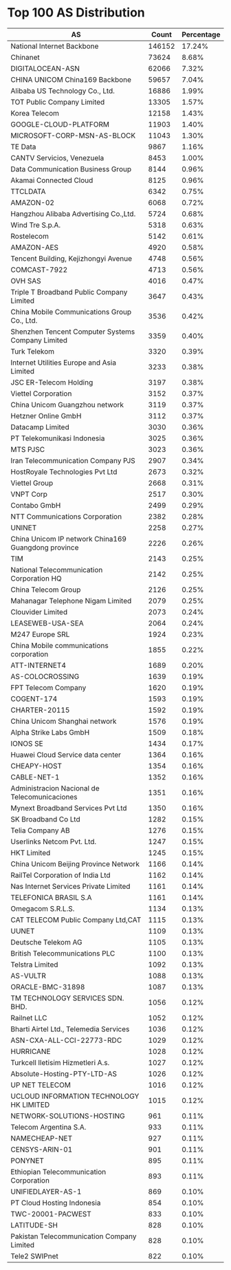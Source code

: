 # Top 100 AS Distribution
| AS | Count | Percentage |
|----|----|----|
| National Internet Backbone | 146152 | 17.24% |
| Chinanet | 73624 | 8.68% |
| DIGITALOCEAN-ASN | 62066 | 7.32% |
| CHINA UNICOM China169 Backbone | 59657 | 7.04% |
| Alibaba US Technology Co., Ltd. | 16886 | 1.99% |
| TOT Public Company Limited | 13305 | 1.57% |
| Korea Telecom | 12158 | 1.43% |
| GOOGLE-CLOUD-PLATFORM | 11903 | 1.40% |
| MICROSOFT-CORP-MSN-AS-BLOCK | 11043 | 1.30% |
| TE Data | 9867 | 1.16% |
| CANTV Servicios, Venezuela | 8453 | 1.00% |
| Data Communication Business Group | 8144 | 0.96% |
| Akamai Connected Cloud | 8125 | 0.96% |
| TTCLDATA | 6342 | 0.75% |
| AMAZON-02 | 6068 | 0.72% |
| Hangzhou Alibaba Advertising Co.,Ltd. | 5724 | 0.68% |
| Wind Tre S.p.A. | 5318 | 0.63% |
| Rostelecom | 5142 | 0.61% |
| AMAZON-AES | 4920 | 0.58% |
| Tencent Building, Kejizhongyi Avenue | 4748 | 0.56% |
| COMCAST-7922 | 4713 | 0.56% |
| OVH SAS | 4016 | 0.47% |
| Triple T Broadband Public Company Limited | 3647 | 0.43% |
| China Mobile Communications Group Co., Ltd. | 3536 | 0.42% |
| Shenzhen Tencent Computer Systems Company Limited | 3359 | 0.40% |
| Turk Telekom | 3320 | 0.39% |
| Internet Utilities Europe and Asia Limited | 3233 | 0.38% |
| JSC ER-Telecom Holding | 3197 | 0.38% |
| Viettel Corporation | 3152 | 0.37% |
| China Unicom Guangzhou network | 3119 | 0.37% |
| Hetzner Online GmbH | 3112 | 0.37% |
| Datacamp Limited | 3030 | 0.36% |
| PT Telekomunikasi Indonesia | 3025 | 0.36% |
| MTS PJSC | 3023 | 0.36% |
| Iran Telecommunication Company PJS | 2907 | 0.34% |
| HostRoyale Technologies Pvt Ltd | 2673 | 0.32% |
| Viettel Group | 2668 | 0.31% |
| VNPT Corp | 2517 | 0.30% |
| Contabo GmbH | 2499 | 0.29% |
| NTT Communications Corporation | 2382 | 0.28% |
| UNINET | 2258 | 0.27% |
| China Unicom IP network China169 Guangdong province | 2226 | 0.26% |
| TIM | 2143 | 0.25% |
| National Telecommunication Corporation HQ | 2142 | 0.25% |
| China Telecom Group | 2126 | 0.25% |
| Mahanagar Telephone Nigam Limited | 2079 | 0.25% |
| Clouvider Limited | 2073 | 0.24% |
| LEASEWEB-USA-SEA | 2064 | 0.24% |
| M247 Europe SRL | 1924 | 0.23% |
| China Mobile communications corporation | 1855 | 0.22% |
| ATT-INTERNET4 | 1689 | 0.20% |
| AS-COLOCROSSING | 1639 | 0.19% |
| FPT Telecom Company | 1620 | 0.19% |
| COGENT-174 | 1593 | 0.19% |
| CHARTER-20115 | 1592 | 0.19% |
| China Unicom Shanghai network | 1576 | 0.19% |
| Alpha Strike Labs GmbH | 1509 | 0.18% |
| IONOS SE | 1434 | 0.17% |
| Huawei Cloud Service data center | 1364 | 0.16% |
| CHEAPY-HOST | 1354 | 0.16% |
| CABLE-NET-1 | 1352 | 0.16% |
| Administracion Nacional de Telecomunicaciones | 1351 | 0.16% |
| Mynext Broadband Services Pvt Ltd | 1350 | 0.16% |
| SK Broadband Co Ltd | 1282 | 0.15% |
| Telia Company AB | 1276 | 0.15% |
| Userlinks Netcom Pvt. Ltd. | 1247 | 0.15% |
| HKT Limited | 1245 | 0.15% |
| China Unicom Beijing Province Network | 1166 | 0.14% |
| RailTel Corporation of India Ltd | 1162 | 0.14% |
| Nas Internet Services Private Limited | 1161 | 0.14% |
| TELEFONICA BRASIL S.A | 1161 | 0.14% |
| Omegacom S.R.L.S. | 1134 | 0.13% |
| CAT TELECOM Public Company Ltd,CAT | 1115 | 0.13% |
| UUNET | 1109 | 0.13% |
| Deutsche Telekom AG | 1105 | 0.13% |
| British Telecommunications PLC | 1100 | 0.13% |
| Telstra Limited | 1092 | 0.13% |
| AS-VULTR | 1088 | 0.13% |
| ORACLE-BMC-31898 | 1087 | 0.13% |
| TM TECHNOLOGY SERVICES SDN. BHD. | 1056 | 0.12% |
| Railnet LLC | 1052 | 0.12% |
| Bharti Airtel Ltd., Telemedia Services | 1036 | 0.12% |
| ASN-CXA-ALL-CCI-22773-RDC | 1029 | 0.12% |
| HURRICANE | 1028 | 0.12% |
| Turkcell Iletisim Hizmetleri A.s. | 1027 | 0.12% |
| Absolute-Hosting-PTY-LTD-AS | 1026 | 0.12% |
| UP NET TELECOM | 1016 | 0.12% |
| UCLOUD INFORMATION TECHNOLOGY HK LIMITED | 1015 | 0.12% |
| NETWORK-SOLUTIONS-HOSTING | 961 | 0.11% |
| Telecom Argentina S.A. | 933 | 0.11% |
| NAMECHEAP-NET | 927 | 0.11% |
| CENSYS-ARIN-01 | 901 | 0.11% |
| PONYNET | 895 | 0.11% |
| Ethiopian Telecommunication Corporation | 893 | 0.11% |
| UNIFIEDLAYER-AS-1 | 869 | 0.10% |
| PT Cloud Hosting Indonesia | 854 | 0.10% |
| TWC-20001-PACWEST | 833 | 0.10% |
| LATITUDE-SH | 828 | 0.10% |
| Pakistan Telecommunication Company Limited | 828 | 0.10% |
| Tele2 SWIPnet | 822 | 0.10% |
